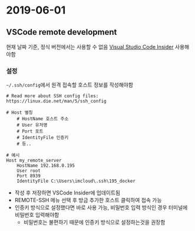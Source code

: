 # 2019-06-01

## VSCode remote development
현재 날짜 기준, 정식 버전에서는 사용할 수 없음
[Visual Studio Code Insider](https://code.visualstudio.com/insiders) 사용해야함

### 설정
`~/.ssh/config`에서 원격 접속할 호스트 정보를 작성해야함

```
# Read more about SSH config files: https://linux.die.net/man/5/ssh_config

# Host 별칭
    # HostName 호스트 주소
    # User 유저명
    # Port 포트
    # IdentityFile 인증키
    # 등..

# 예시
Host my_remote_server
    HostName 192.168.0.195
    User root
    Port 8939
    IdentityFile C:\Users\imcloud\.ssh\195_docker
```
- 작성 후 저장하면 VSCode Insider에 업데이트됨
- REMOTE-SSH 메뉴 선택 후 방금 추가한 호스트 클릭하여 접속 가능
- 인증키 방식으로 설정했다면 바로 사용 가능, 비밀번호 입력 방식인 경우 터미널에 비밀번호 입력해야함
  - 비밀번호는 불편하기 때문에 인증키 방식으로 설정하는것을 권장함
